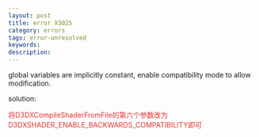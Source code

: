 ```yaml
---
layout: post
title: error X3025
category: errors
tags: error-unresolved
keywords: 
description: 
---
```


global variables are implicitly constant, enable compatibility mode to
allow modification.

solution:

<span
style="color:#e53333;">将D3DXCompileShaderFromFile的第六个参数改为D3DXSHADER\_ENABLE\_BACKWARDS\_COMPATIBILITY即可 </span>









